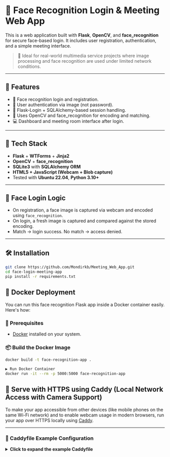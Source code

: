 # 🧠 Face Recognition Login & Meeting Web App

This is a web application built with **Flask**, **OpenCV**, and **face_recognition** for secure face-based login. It includes user registration, authentication, and a simple meeting interface.  

> 📌 Ideal for real-world multimedia service projects where image processing and face recognition are used under limited network conditions.

---

## 🚀 Features

- 📸 Face recognition login and registration.
- 🔐 User authentication via image (not password).
- 🧾 Flask-Login + SQLAlchemy-based session handling.
- 🧠 Uses OpenCV and face_recognition for encoding and matching.
- 💻 Dashboard and meeting room interface after login.

---

## 🧰 Tech Stack

- **Flask** + **WTForms** + **Jinja2**
- **OpenCV** + **face_recognition**
- **SQLite3** with **SQLAlchemy ORM**
- **HTML5 + JavaScript (Webcam + Blob capture)**
- Tested with **Ubuntu 22.04**, **Python 3.10+**

---

## 📸 Face Login Logic

- On registration, a face image is captured via webcam and encoded using `face_recognition`.
- On login, a fresh image is captured and compared against the stored encoding.
- Match → login success. No match → access denied.

---

## 🛠️ Installation

```bash
git clone https://github.com/Mondirkb/Meeting_Web_App.git
cd face-login-meeting-app
pip install -r requirements.txt
```
## 🐳 Docker Deployment

You can run this face recognition Flask app inside a Docker container easily. Here's how:

### 📁 Prerequisites

- [Docker](https://www.docker.com/products/docker-desktop) installed on your system.

### 📦 Build the Docker Image

```bash
docker build -t face-recognition-app .

▶ Run Docker Container
docker run -it --rm -p 5000:5000 face-recognition-app
```

## 🔐 Serve with HTTPS using Caddy (Local Network Access with Camera Support)

To make your app accessible from other devices (like mobile phones on the same Wi-Fi network) and to enable webcam usage in modern browsers, run your app over HTTPS locally using [Caddy](https://caddyserver.com).

---

### 📝 Caddyfile Example Configuration

<details>
<summary><strong>Click to expand the example Caddyfile</strong></summary>

```caddyfile
# Replace the IP address with your actual local IP address
192.168.1.137:443 {
    reverse_proxy localhost:8000
    tls internal
}
```
### 📝 HOW to Run Caddyfile
```caddyfile
# Stop anything using Caddy's admin port if needed
sudo kill $(sudo lsof -t -i :2019)

# Start Caddy using the config
sudo caddy run --config ./Caddyfile --adapter caddyfile

```